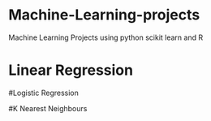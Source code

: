 # Machine-Learning-projects
Machine Learning Projects using python scikit learn and R
# Linear Regression

#Logistic Regression

#K Nearest Neighbours
